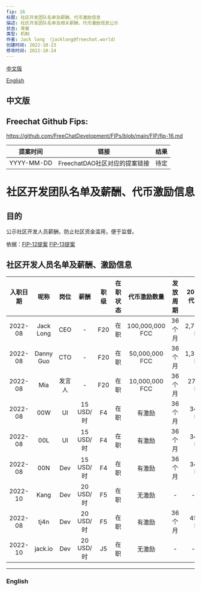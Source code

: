 ```yaml
---
fip: 16
标题: 社区开发团队名单及薪酬、代币激励信息
描述: 社区开发团队名单及相关薪酬、代币激励信息公示
状态: 草案
类型: 机制
作者: Jack long （jacklong@freechat.world）
创建时间: 2022-10-23
修改时间: 2022-10-24
---
```


[中文版](#1)

[English](#2)

<h2 id="1">中文版</h2>

## Freechat Github Fips: 

https://github.com/FreeChatDevelopment/FIPs/blob/main/FIP/fip-16.md


  | 提案时间 | 链接 | 结果 |
  |:-:|:-:|:-:|
  | YYYY-MM-DD |FreechatDAO社区对应的提案链接|待定|

# 社区开发团队名单及薪酬、代币激励信息

## 目的
公示社区开发人员薪酬，防止社区资金滥用，便于监督。

依据：[FIP-12提案](https://snapshot.org/#/freechatdao.eth/proposal/0x56a07c7f382b5a66aecc1ebaf2ebad39e493760402357f5071bb1ebb2949d71d)
[FIP-13提案](https://snapshot.org/#/freechatdao.eth/proposal/0x56a07c7f382b5a66aecc1ebaf2ebad39e493760402357f5071bb1ebb2949d71d)

## 社区开发人员名单及薪酬、激励信息
|入职日期  |   呢称   | 岗位 |   薪酬   | 职级 |在职状态|   代币激励数量  |发放周期|2022-08代币激励|2022-09代币激励|2022-10代币激励 |
|:-------:|:-------:|:----:|:-------:|:---:|:-----:|:-------------:|:-----------:|:-----------:|:------------:|:------------:|
|2022-08|Jack Long  |CEO   |    -    | F20  |在职 |100,000,000 FCC  |36个月 |2,777,778 FCC|2,777,778 FCC|2,777,778 FCC|
|2022-08|Danny Guo  |CTO   |    -    | F20  |在职 |50,000,000 FCC   |36个月 |1,388,889 FCC|1,388,889 FCC|1,388,889 FCC|
|2022-08|Mia        |发言人 |    -    | F20  |在职 |10,000,000 FCC   |36个月 |277,778 FCC  |277,778 FCC  |277,778 FCC  |
|2022-08|00W        |UI    |15 USD/时 | F4  |在职 |有激励             |36个月|34,285 FCC   |34,285 FCC   | - FCC       |
|2022-08|00L        |UI    |15 USD/时 | F4  |在职 |有激励             |36个月|34,285 FCC   |34,285 FCC   | - FCC       | 
|2022-08|00N        |Dev   |15 USD/时 | F4  |在职 |有激励             |36个月|34,285 FCC   |34,285 FCC   | - FCC       |  
|2022-10|Kang       |Dev   |20 USD/时 | F5  |在职 |无激励             |-    |- FCC        | - FCC       | - FCC       |
|2022-08|tj4n       |Dev   |20 USD/时 | F5  |在职 |有激励             |36个月|45,714 FCC   |45,714 FCC   | - FCC       | 
|2022-10|jack.io    |Dev   |20 USD/时 | J5  |在职 |无激励             |-    |- FCC        | - FCC        | - FCC      |

-------------------------

<h3 id="2">English</h3>